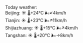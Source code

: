 Today weather:  
Beijing: ☀️   🌡️+24°C 🌬️↙4km/h  
Tianjin: ☀️   🌡️+23°C 🌬️↗11km/h  
Shijiazhuang: ☀️   🌡️+15°C 🌬️↗4km/h  
Tangshan: ☀️   🌡️+20°C 🌬️→8km/h  
